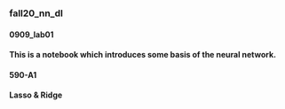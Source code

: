 ### fall20_nn_dl
#### 0909_lab01
#### This is a notebook which introduces some basis of the neural network.
#### 590-A1
#### Lasso & Ridge
